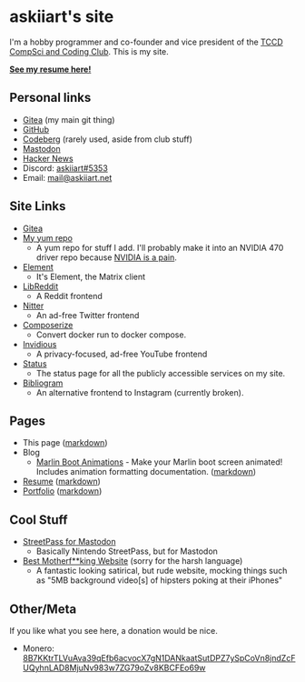 # askiiart's site

I'm a hobby programmer and co-founder and vice president of the [TCCD CompSci and Coding Club](https://codeberg.org/TCCD-CompSci-and-Coding-Club/). This is my site.

**[See my resume here!](/resume.html)**

## Personal links

- <a rel="me" href="https://git.askiiart.net/askiiart">Gitea</a> (my main git thing)
- <a rel="me" href="https://github.com/askiiart">GitHub</a>
- <a rel="me" href="https://codeberg.org/askiiart">Codeberg</a> (rarely used, aside from club stuff)
- <a rel="me" href="https://infosec.exchange/@askiiart">Mastodon</a>
- [Hacker News](https://news.ycombinator.com/user?id=askiiart)
- Discord: [askiiart#5353](https://discord.com/users/552658564368302092)
- Email: <a rel="me" href="mailto:mail@askiiart.net">mail@askiiart.net</a>

## Site Links

- [Gitea](https://git.askiiart.net/)
- [My yum repo](/repos/)
  - A yum repo for stuff I add. I'll probably make it into an NVIDIA 470 driver repo because [NVIDIA is a pain](https://www.youtube.com/watch?v=IVpOyKCNZYw).
- [Element](https://element.askiiart.net/)
  - It's Element, the Matrix client
- [LibReddit](https://libreddit.askiiart.net/)
  - A Reddit frontend
- [Nitter](https://nitter.askiiart.net/)
  - An ad-free Twitter frontend
- [Composerize](https://composerize.askiiart.net/)
  - Convert docker run to docker compose.
- [Invidious](https://invidious.askiiart.net/)
  - A privacy-focused, ad-free YouTube frontend
- [Status](https://status.askiiart.net/)
  - The status page for all the publicly accessible services on my site.
- [Bibliogram](https://bibliogram.askiiart.net/applysettings/3bb4944d6d346268ae9bd84f42bc9a51)
  - An alternative frontend to Instagram (currently broken).

## Pages

- This page ([markdown](/index.md))
- Blog
  - [Marlin Boot Animations](/blog/marlin-boot-animations.html) - Make your Marlin boot screen animated! Includes animation formatting documentation. ([markdown](/blog/marlin-boot-animations.md))
- [Resume](/resume.html) ([markdown](/resume.md))
- [Portfolio](/portfolio.html) ([markdown](/portfolio.md))

## Cool Stuff

- [StreetPass for Mastodon](https://streetpass.social/)
  - Basically Nintendo StreetPass, but for Mastodon
- [Best Motherf**king Website](https://bestmotherfucking.website/) (sorry for the harsh language)
  - A fantastic looking satirical, but rude website, mocking things such as "5MB background video\[s\] of hipsters poking at their iPhones"

## Other/Meta

If you like what you see here, a donation would be nice.

- Monero: [8B7KKtrTLVuAva39qEfb6acvocX7gN1DANkaatSutDPZ7ySpCoVn8jndZcFUQyhnLAD8MjuNv983w7ZG79oZv8KBCFEo69w](monero:8B7KKtrTLVuAva39qEfb6acvocX7gN1DANkaatSutDPZ7ySpCoVn8jndZcFUQyhnLAD8MjuNv983w7ZG79oZv8KBCFEo69w&tx_description=donation_from_site)
